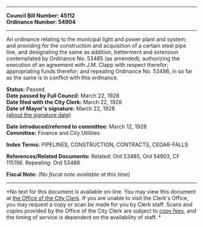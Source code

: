 * * * * *  
  
**Council Bill Number: [](#h0)[](#h2)45112**   
**Ordinance Number: 54904**  
  
* * * * *  
  
An ordinance relating to the municipal light and power plant and system; and providing for the construction and acquisition of a certain steel pipe line, and designating the same as addition, betterment and extension contemplated by Ordinance No. 53485 (as amended); authorizing the execution of an agreement with J.M. Clapp with respect therefor; appropriating funds therefor; and repealing Ordinance No. 53486, in so far as the same is in conflict with this ordinance.  
  
**Status:** Passed   
**Date passed by Full Council:** March 22, 1928   
**Date filed with the City Clerk:** March 22, 1928   
**Date of Mayor's signature:** March 22, 1928   
[(about the signature date)](/~public/approvaldate.htm)   
  
  
**Date introduced/referred to committee:** March 12, 1928   
**Committee:** Finance and City Utilities   
  
**Index Terms:** PIPELINES, CONSTRUCTION, CONTRACTS, CEDAR-FALLS  
  
**References/Related Documents:** Related: Ord 53485, Ord 54903, CF 115196. Repealing: Ord 53486  
  
**Fiscal Note:** *(No fiscal note available at this time)*  
  
* * * * *  
  
*No text for this document is available on-line. You may view this document at [the Office of the City Clerk](http://www.seattle.gov/leg/clerk/contactUs.htm). If you are unable to visit the Clerk's Office, you may request a copy or scan be made for you by Clerk staff. Scans and copies provided by the Office of the City Clerk are subject to [copy fees](http://clerk.seattle.gov/~public/clerkfees.htm), and the timing of service is dependent on the availability of staff. *  
  
  
